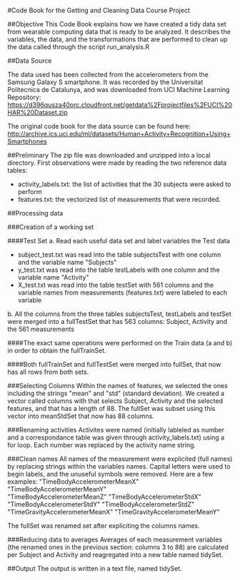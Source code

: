 #Code Book for the Getting and Cleaning Data Course Project

##Objective
This Code Book explains how we have created a tidy data set from wearable computing data that is ready to be analyzed.
It describes the variables, the data, and the transformations that are performed to clean up the data called through the script run_analysis.R

##Data Source

The data used has been collected from the accelerometers from the Samsung Galaxy S smartphone.
It was recorded by the Universitat Politecnica de Catalunya, and was downloaded from UCI Machine Learning Repository:
https://d396qusza40orc.cloudfront.net/getdata%2Fprojectfiles%2FUCI%20HAR%20Dataset.zip 

The original code book for the data source can be found here:
http://archive.ics.uci.edu/ml/datasets/Human+Activity+Recognition+Using+Smartphones 

##Preliminary
The zip file was downloaded and unzipped into a local directory.
First observations were made by reading the two reference data tables:
* activity_labels.txt: the list of activities that the 30 subjects were asked to perform
* features.txt: the vectorized list of measurements that were recorded.

##Processing data

###Creation of a working set

####Test Set
a. Read each useful data set and label variables the Test data
* subject_test.txt was read into the table subjectsTest with one column and the variable name "Subjects"
* y_test.txt was read into the table testLabels with one column and the variable name "Activity"
* X_test.txt was read into the table testSet with 561 columns and the variable names from measurements (features.txt) were labeled to each variable

b. All the columns from the three tables subjectsTest, testLabels and testSet were merged into a fullTestSet that has 563 columns: Subject, Activity and the 561 measurements

####The exact same operations were performed on the Train data (a and b) in order to obtain the fullTrainSet.

####Both fullTrainSet and fullTestSet were merged into fullSet, that now has all rows from both sets.

###Selecting Columns
Within the names of features, we selected the ones including the strings "mean" and "std" (standard deviation).
We created a vector called columns with that selects Subject, Activity and the selected features, and that has a length of 88.
The fullSet was subset using this vector into meanStdSet that now has 88 columns.

###Renaming activities
Activites were named (initially lableled as number and a correspondance table was given through activity_labels.txt) using a for loop.
Each number was replaced by the activity name string.

###Clean names
All names of the measurement were explicited (full names) by replacing strings within the variables names.
Capital letters were used to begin labels, and the unuseful symbols were removed. Here are a few examples:
"TimeBodyAccelerometerMeanX"
"TimeBodyAccelerometerMeanY"                          
"TimeBodyAccelerometerMeanZ"
"TimeBodyAccelerometerStdX"                           
"TimeBodyAccelerometerStdY"
"TimeBodyAccelerometerStdZ"                           
"TimeGravityAccelerometerMeanX"
"TimeGravityAccelerometerMeanY"

The fullSet was renamed set after expliciting the columns names.

###Reducing data to averages
Averages of each measurement variables (the renamed ones in the previous section: columns 3 to 88) are calculated per Subject and Activity and reagregated into a new table named tidySet.

##Output
The output is written in a text file, named tidySet.